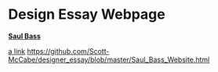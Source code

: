 # Design Essay Webpage

**[Saul Bass](https://scott-mccabe.github.io/designer_essay/Saul_Bass_Website.html)**

      
[a link](https://github.com/Scott-McCabe/designer_essay/blob/master/Saul_Bass_Website.html)
https://github.com/Scott-McCabe/designer_essay/blob/master/Saul_Bass_Website.html
